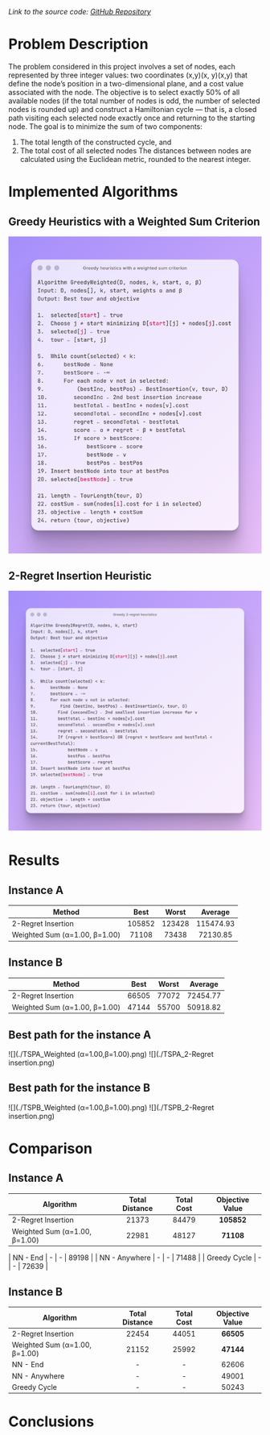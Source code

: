 _Link to the source code: [GitHub Repository](https://github.com/wojbog/evolutionary_computation)_

# Problem Description
The problem considered in this project involves a set of nodes, each represented by three
integer values: two coordinates (x,y)(x, y)(x,y) that define the node’s position in a
two-dimensional plane, and a cost value associated with the node. The objective is to select
exactly 50% of all available nodes (if the total number of nodes is odd, the number of
selected nodes is rounded up) and construct a Hamiltonian cycle — that is, a closed path
visiting each selected node exactly once and returning to the starting node.
The goal is to minimize the sum of two components:
1. The total length of the constructed cycle, and
2. The total cost of all selected nodes
The distances between nodes are calculated using the Euclidean metric, rounded to the
nearest integer.

# Implemented Algorithms
## Greedy Heuristics with a Weighted Sum Criterion
![](Greedy-heuristics-with-a-weighted-sum-criterion.png)

## 2-Regret Insertion Heuristic
![](Greedy-2-regret-heuristics.png)

# Results

## Instance A
| Method                        | Best | Worst | Average |
|-------------------------------|:----:|:-----:|:-------:|
| 2-Regret Insertion            | 105852     | 123428      |  115474.93       |
| Weighted Sum (α=1.00, β=1.00) | 71108     |  73438     |   72130.85      |

## Instance B
| Method                        | Best | Worst | Average |
|-------------------------------|:----:|:-----:|:-------:|
| 2-Regret Insertion            | 66505    | 77072      |  72454.77       |
| Weighted Sum (α=1.00, β=1.00) | 47144     |  55700     |   50918.82      |

## Best path for the instance A
![](./TSPA_Weighted (α=1.00,β=1.00).png)
![](./TSPA_2-Regret insertion.png)

## Best path for the instance B
![](./TSPB_Weighted (α=1.00,β=1.00).png)
![](./TSPB_2-Regret insertion.png)


# Comparison
## Instance A
| Algorithm                                | Total Distance | Total Cost   | Objective Value |
|------------------------------------------|:--------------:|:----------:|:-----------------:|
| 2-Regret Insertion                       |       21373    |  84479       |         **105852**  |
|           Weighted Sum (α=1.00, β=1.00)  |     22981      | 48127        |  **71108**          |

| NN - End                                 |  -              |     -         |   89198                |
| NN - Anywhere                                 |    -            |   -           |   71488                |
| Greedy Cycle                                 |   -             |   -           |    72639               |

## Instance B
| Algorithm                                | Total Distance | Total Cost   | Objective Value |
|------------------------------------------|:----------------:|:--------------:|:-----------------:|
| 2-Regret Insertion                       |     22454      | 44051        |    **66505**        |
|           Weighted Sum (α=1.00, β=1.00)  |    21152       | 25992        |  **47144**          |
| NN - End                                 |      -          |   -           |    62606               |
| NN - Anywhere                                 |     -           |     -         |     49001              |
| Greedy Cycle                                 |     -           |     -         |    50243               |


# Conclusions
